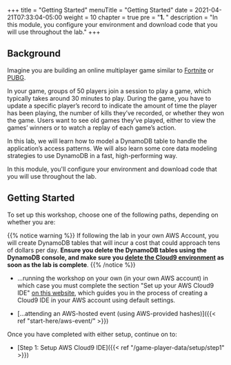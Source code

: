 +++
title = "Getting Started"
menuTitle = "Getting Started"
date = 2021-04-21T07:33:04-05:00
weight = 10
chapter = true
pre = "<b>1. </b>"
description = "In this module, you configure your environment and download code that you will use throughout the lab."
+++

## Background

Imagine you are building an online multiplayer game similar to [Fortnite](https://www.epicgames.com/fortnite) or [PUBG](https://www.pubg.com/). 

In your game, groups of 50 players join a session to play a game, which typically takes around 30 minutes to play. During the game, you have to update a specific player’s record to indicate the amount of time the player has been playing, the number of kills they’ve recorded, or whether they won the game. Users want to see old games they’ve played, either to view the games’ winners or to watch a replay of each game’s action.

In this lab, we will learn how to model a DynamoDB table to handle the application’s access patterns. We will also learn some core data modeling strategies to use DynamoDB in a fast, high-performing way.

In this module, you'll configure your environment and download code that you will use throughout the lab.

## Getting Started

To set up this workshop, choose one of the following paths, depending on whether you are:

{{% notice warning %}}
If following the lab in your own AWS Account, you will create DynamoDB tables that will incur a cost that could approach tens of dollars per day. **Ensure you delete the DynamoDB tables using the DynamoDB console, and make sure you [delete the Cloud9 environment](https://docs.aws.amazon.com/cloud9/latest/user-guide/delete-environment.html) as soon as the lab is complete**.
{{% /notice %}}

- …running the workshop on your own (in your own AWS account) in which case you must complete the section "Set up your AWS Cloud9 IDE" [on this website](https://aws.amazon.com/getting-started/hands-on/data-modeling-gaming-app-with-dynamodb/2/), which guides you in the process of creating a Cloud9 IDE in your AWS account using default settings.

- […attending an AWS-hosted event (using AWS-provided hashes)]({{< ref "start-here/aws-event/" >}})

Once you have completed with either setup, continue on to:
- [Step 1: Setup AWS Cloud9 IDE]({{< ref "/game-player-data/setup/step1" >}})
